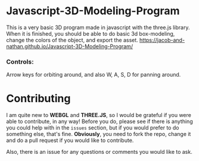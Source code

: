 # Javascript-3D-Modeling-Program
This is a very basic 3D program made in javascript with the three.js library. When it is finished, you should be able to do basic 3d box-modeling, change the colors of the object, and export the asset.
https://jacob-and-nathan.github.io/Javascript-3D-Modeling-Program/
### Controls:
Arrow keys for orbiting around, and also W, A, S, D for panning around.

# Contributing
I am quite new to **WEBGL** and  **THREE.JS**, so I would be grateful if you were able to contribute, in any way! Before you do, please see if there is anything you could help with in the `issues` section, but if you would prefer to do something else, that's fine.
**Obviously**, you need to fork the repo, change it and do a pull request if you would like to contribute.

Also, there is an issue for any questions or comments you would like to ask.
